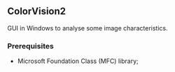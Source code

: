 ## ColorVision2

GUI in Windows to analyse some image characteristics.

### Prerequisites
* Microsoft Foundation Class (MFC) library;
